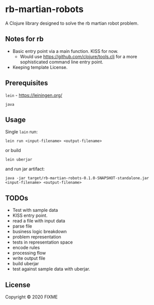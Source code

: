 # rb-martian-robots

A Clojure library designed to solve the rb martian robot problem.

## Notes for rb

* Basic entry point via a main function. KISS for now.
  * Would use https://github.com/clojure/tools.cli for a more sophisticated command line entry point.
* Keeping template License.

## Prerequisites

`lein` - https://leiningen.org/

`java`

## Usage

Single `lain` run:

```
lein run <input-filename> <output-filename>
```

or build

```
lein uberjar
```

and run jar artifact:

```
java -jar target/rb-martian-robots-0.1.0-SNAPSHOT-standalone.jar <input-filename> <output-filename>

```

## TODOs

* Test with sample data
* KISS entry point.
* read a file with input data
* parse file
* business logic breakdown
* problem representation
* tests in representation space
* encode rules
* processing flow
* write output file
* build uberjar
* test against sample data with uberjar.

[comment]: <>  (
Setting up ssh for github
`export GIT_SSH=/Users/ludwik/code/clojure/rb-martian-robots/gitssh.sh`
)



## License

Copyright © 2020 FIXME
